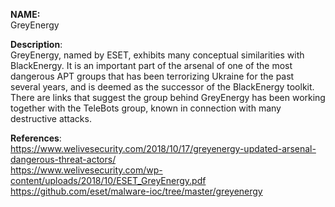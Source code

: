 **NAME:**  
GreyEnergy  

**Description**:   
GreyEnergy, named by ESET, exhibits many conceptual similarities with BlackEnergy. It is an important part of the arsenal of one of the most dangerous APT groups that has been terrorizing Ukraine for the past several years, and is deemed as the successor of the BlackEnergy toolkit. There are links that suggest the group behind GreyEnergy has been working together with the TeleBots group, known in connection with many destructive attacks.
  
**References**:  
https://www.welivesecurity.com/2018/10/17/greyenergy-updated-arsenal-dangerous-threat-actors/  
https://www.welivesecurity.com/wp-content/uploads/2018/10/ESET_GreyEnergy.pdf  
https://github.com/eset/malware-ioc/tree/master/greyenergy  
